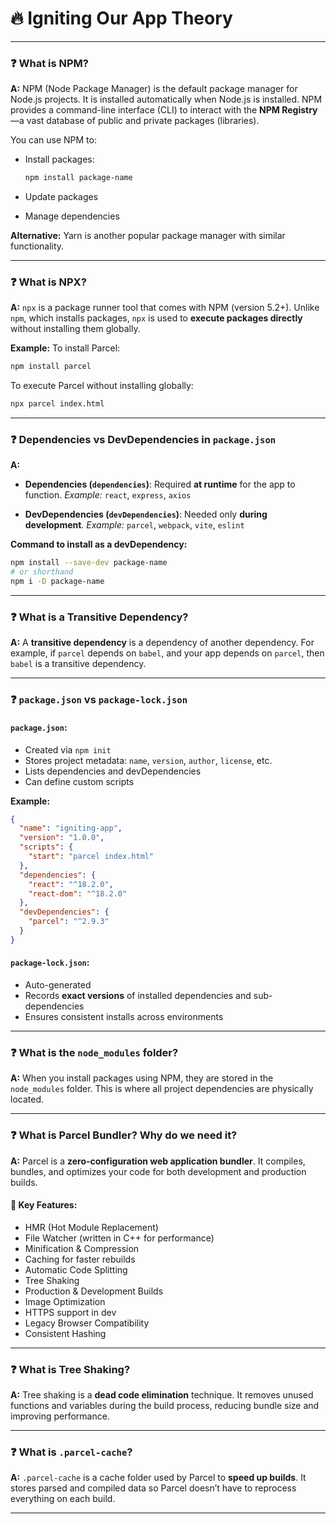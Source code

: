# 🔥 Igniting Our App Theory

---

### ❓ What is NPM?

**A:**
NPM (Node Package Manager) is the default package manager for Node.js projects. It is installed automatically when Node.js is installed. NPM provides a command-line interface (CLI) to interact with the **NPM Registry**—a vast database of public and private packages (libraries).

You can use NPM to:

* Install packages:

  ```bash
  npm install package-name
  ```

* Update packages

* Manage dependencies

**Alternative:** Yarn is another popular package manager with similar functionality.

---

### ❓ What is NPX?

**A:**
`npx` is a package runner tool that comes with NPM (version 5.2+). Unlike `npm`, which installs packages, `npx` is used to **execute packages directly** without installing them globally.

**Example:**
To install Parcel:

```bash
npm install parcel
```

To execute Parcel without installing globally:

```bash
npx parcel index.html
```

---

### ❓ Dependencies vs DevDependencies in `package.json`

**A:**

* **Dependencies (`dependencies`)**: Required **at runtime** for the app to function.
  *Example:* `react`, `express`, `axios`

* **DevDependencies (`devDependencies`)**: Needed only **during development**.
  *Example:* `parcel`, `webpack`, `vite`, `eslint`

**Command to install as a devDependency:**

```bash
npm install --save-dev package-name
# or shorthand
npm i -D package-name
```

---

### ❓ What is a Transitive Dependency?

**A:**
A **transitive dependency** is a dependency of another dependency.
For example, if `parcel` depends on `babel`, and your app depends on `parcel`, then `babel` is a transitive dependency.

---

### ❓ `package.json` vs `package-lock.json`

#### `package.json`:

* Created via `npm init`
* Stores project metadata: `name`, `version`, `author`, `license`, etc.
* Lists dependencies and devDependencies
* Can define custom scripts

**Example:**

```json
{
  "name": "igniting-app",
  "version": "1.0.0",
  "scripts": {
    "start": "parcel index.html"
  },
  "dependencies": {
    "react": "^18.2.0",
    "react-dom": "^18.2.0"
  },
  "devDependencies": {
    "parcel": "^2.9.3"
  }
}
```

#### `package-lock.json`:

* Auto-generated
* Records **exact versions** of installed dependencies and sub-dependencies
* Ensures consistent installs across environments

---

### ❓ What is the `node_modules` folder?

**A:**
When you install packages using NPM, they are stored in the `node_modules` folder. This is where all project dependencies are physically located.

---

### ❓ What is Parcel Bundler? Why do we need it?

**A:**
Parcel is a **zero-configuration web application bundler**. It compiles, bundles, and optimizes your code for both development and production builds.

#### 🔧 Key Features:

* HMR (Hot Module Replacement)
* File Watcher (written in C++ for performance)
* Minification & Compression
* Caching for faster rebuilds
* Automatic Code Splitting
* Tree Shaking
* Production & Development Builds
* Image Optimization
* HTTPS support in dev
* Legacy Browser Compatibility
* Consistent Hashing

---

### ❓ What is Tree Shaking?

**A:**
Tree shaking is a **dead code elimination** technique. It removes unused functions and variables during the build process, reducing bundle size and improving performance.

---

### ❓ What is `.parcel-cache`?

**A:**
`.parcel-cache` is a cache folder used by Parcel to **speed up builds**. It stores parsed and compiled data so Parcel doesn’t have to reprocess everything on each build.

---
